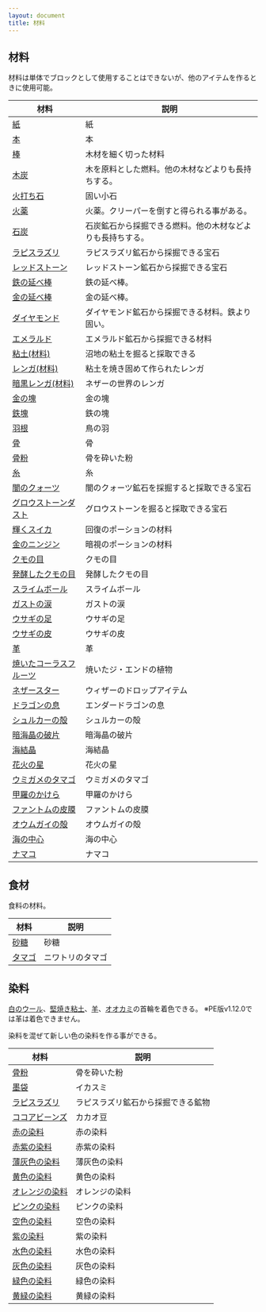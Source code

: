 ```yaml
---
layout: document
title: 材料
---
```


## <a name="材料"></a>材料

材料は単体でブロックとして使用することはできないが、他のアイテムを作るときに使用可能。

|材料|説明|
|---|---|
|[紙](紙)|紙|
|[本](本)|本|
|[棒](棒)|木材を細く切った材料|
|[木炭](木炭)|木を原料とした燃料。他の木材などよりも長持ちする。|
|[火打ち石](火打ち石)|固い小石|
|[火薬](火薬)|火薬。クリーパーを倒すと得られる事がある。|
|[石炭](石炭)|石炭鉱石から採掘できる燃料。他の木材などよりも長持ちする。|
|[ラピスラズリ](ラピスラズリ)|ラピスラズリ鉱石から採掘できる宝石|
|[レッドストーン](レッドストーン)|レッドストーン鉱石から採掘できる宝石|
|[鉄の延べ棒](鉄の延べ棒)|鉄の延べ棒。|
|[金の延べ棒](金の延べ棒)|金の延べ棒。|
|[ダイヤモンド](ダイヤモンド)|ダイヤモンド鉱石から採掘できる材料。鉄より固い。|
|[エメラルド](エメラルド)|エメラルド鉱石から採掘できる材料|
|[粘土(材料)](粘土(材料))|沼地の粘土を掘ると採取できる|
|[レンガ(材料)](レンガ(材料))|粘土を焼き固めて作られたレンガ|
|[暗黒レンガ(材料)](暗黒レンガ(材料))|ネザーの世界のレンガ|
|[金の塊](金の塊)|金の塊|
|[鉄塊](鉄塊)|鉄の塊|
|[羽根](羽根)|鳥の羽|
|[骨](骨)|骨|
|[骨粉](骨粉)|骨を砕いた粉|
|[糸](糸)|糸|
|[闇のクォーツ](闇のクォーツ)|闇のクォーツ鉱石を採掘すると採取できる宝石|
|[グロウストーンダスト](グロウストーンダスト)|グロウストーンを掘ると採取できる宝石|
|[輝くスイカ](輝くスイカ)|回復のポーションの材料|
|[金のニンジン](金のニンジン)|暗視のポーションの材料|
|[クモの目](クモの目)|クモの目|
|[発酵したクモの目](発酵したクモの目)|発酵したクモの目|
|[スライムボール](スライムボール)|スライムボール|
|[ガストの涙](ガストの涙)|ガストの涙|
|[ウサギの足](ウサギの足)|ウサギの足|
|[ウサギの皮](ウサギの皮)|ウサギの皮|
|[革](革)|革|
|[焼いたコーラスフルーツ](焼いたコーラスフルーツ)|焼いたジ・エンドの植物|
|[ネザースター](ネザースター)|ウィザーのドロップアイテム|
|[ドラゴンの息](ドラゴンの息)|エンダードラゴンの息|
|[シュルカーの殻](シュルカーの殻)|シュルカーの殻|
|[暗海晶の破片](暗海晶の破片)|暗海晶の破片|
|[海結晶](海結晶)|海結晶|
|[花火の星](花火の星)|花火の星|
|[ウミガメのタマゴ](ウミガメのタマゴ)|ウミガメのタマゴ|
|[甲羅のかけら](甲羅のかけら)|甲羅のかけら|
|[ファントムの皮膜](ファントムの皮膜)|ファントムの皮膜|
|[オウムガイの殻](オウムガイの殻)|オウムガイの殻|
|[海の中心](海の中心)|海の中心|
|[ナマコ](ナマコ)|ナマコ|

## <a name="食材"></a>食材

食料の材料。

|材料|説明|
|---|---|
|[砂糖](砂糖)|砂糖|
|[タマゴ](タマゴ)|ニワトリのタマゴ|

## <a name="染料"></a>染料

[白のウール](白のウール)、[堅焼き粘土](堅焼き粘土)、[羊](羊)、[オオカミ](オオカミ)の首輪を着色できる。
※PE版v1.12.0では革は着色できません。

染料を混ぜて新しい色の染料を作る事ができる。

|材料|説明|
|---|---|
|[骨粉](骨粉)|骨を砕いた粉|
|[墨袋](墨袋)|イカスミ|
|[ラピスラズリ](ラピスラズリ)|ラピスラズリ鉱石から採掘できる鉱物|
|[ココアビーンズ](ココアビーンズ)|カカオ豆|
|[赤の染料](赤の染料)|赤の染料|
|[赤紫の染料](赤紫の染料)|赤紫の染料|
|[薄灰色の染料](薄灰色の染料)|薄灰色の染料|
|[黄色の染料](黄色の染料)|黄色の染料|
|[オレンジの染料](オレンジの染料)|オレンジの染料|
|[ピンクの染料](ピンクの染料)|ピンクの染料|
|[空色の染料](空色の染料)|空色の染料|
|[紫の染料](紫の染料)|紫の染料|
|[水色の染料](水色の染料)|水色の染料|
|[灰色の染料](灰色の染料)|灰色の染料|
|[緑色の染料](緑色の染料)|緑色の染料|
|[黄緑の染料](黄緑の染料)|黄緑の染料|
